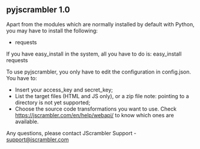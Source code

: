 pyjscrambler 1.0
----------------

Apart from the modules which are normally installed by default with Python,
you may have to install the following:
- requests

If you have easy_install in the system, all you have to do is:
easy_install requests

To use pyjscrambler, you only have to edit the configuration in config.json.
You have to:
- Insert your access_key and secret_key;
- List the target files (HTML and JS only), or a zip file 
  note: pointing to a directory is not yet supported;
- Choose the source code transformations you want to use.
  Check https://jscrambler.com/en/help/webapi/ to know which ones are available.

Any questions, please contact JScrambler Support - support@jscrambler.com


